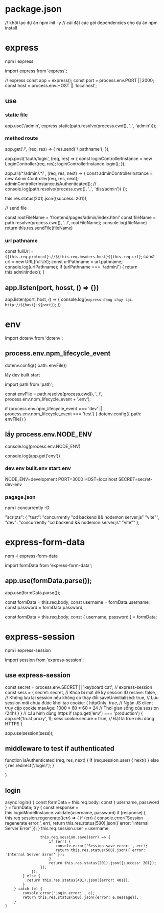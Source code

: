 # package.json
// khởi tạo dự án
npm init -y
// cài đặt các gói dependencies cho dự án
npm install
# express
npm i express

import express from 'express';

// express
const app = express();
const port = process.env.PORT || 3000;
const host = process.env.HOST || 'localhost';

## use

### static file

app.use('/admin', express.static(path.resolve(process.cwd(), '..', 'admin')));

### method route

app.get('/', (req, res) => {
    res.send('/ pathname');
});


app.post('/auth/login', (req, res) => {
    const loginControllerInstance = new LoginController(req, res);
    loginControllerInstance.login();
});

app.all(/^\/admin\/.*/ , (req, res, next) => {
    const adminControllerInstance = new AdminController(req, res, next);
    adminControllerInstance.isAuthenticated();
    // console.log(path.resolve(process.cwd(), '..', 'dist/admin'))
});

this.res.status(201).json({success: 201});

// send file

const rootFileName = 'frontend/pages/admin/index.html'
        const fileName = path.resolve(process.cwd(), '../', rootFileName);
        console.log(fileName)
        return this.res.sendFile(fileName)

### url pathname

const fullUrl = `${this.req.protocol}://${this.req.headers.host}${this.req.url}`;
        const url = new URL(fullUrl);
        const urlPathname = url.pathname;
        console.log(urlPathname);
        if (urlPathname === '/admin/') {
            return this.adminIndex();
        }
## app.listen(port, hosst, () => {})
app.listen(port, host, () => {
    console.log(`express đang chạy tại:  http://${host}:${port}`);
})

# env

import dotenv from 'dotenv';

## process.env.npm_lifecycle_event

dotenv.config({ path: envFile})

lấy dev built start

import path from 'path';

const envFile = path.resolve(process.cwd(), '../', process.env.npm_lifecycle_event + '.env');

if (process.env.npm_lifecycle_event === 'dev' || process.env.npm_lifecycle_event === 'test') {
    dotenv.config({ path: envFile})
}

## lấy process.env.NODE_ENV

console.log(process.env.NODE_ENV)

console.log(app.get('env'))

### dev.env built.env start.env
NODE_ENV=development
PORT=3000
HOST=localhost
SECRET=secret-dev-env

### pagage.json

npm i concurrently -D

  "scripts": {
    "test": "concurrently \"cd backend && nodemon server.js\" \"vite\"",
    "dev": "concurrently \"cd backend && nodemon server.js\" \"vite\""
  },

# express-form-data

npm -i express-form-data

import formData from 'express-form-data';

## app.use(formData.parse());
app.use(formData.parse());

const formData = this.req.body;
        const username = formData.username;
        const password = formData.password;

const formData = this.req.body;
const { username, password } = formData;



# express-session

npm i express-session

import session from 'express-session';

## use express-session
const secret = process.env.SECRET || 'keyboard cat';
// express-session
const sess = {
    secret: secret, // Khóa bí mật để ký session ID
    resave: false, // Không lưu lại session nếu không có thay đổi
    saveUninitialized: true, // Lưu session mới chưa được khởi tạo
    cookie: {
        httpOnly: true, // Ngăn JS client truy cập cookie
        maxAge: 1000 * 60 * 60 * 24 // Thời gian sống của session (24h)
    }
}
// cấu hình dùng https
if (app.get('env') === 'production') {
    app.set('trust proxy', 1);
    sess.cookie.secure = true; // Đặt là true nếu dùng HTTPS
}

app.use(session(sess));

## middleware to test if authenticated

function isAuthenticated (req, res, next) {
  if (req.session.user) {
    next()
  } else {
    res.redirect('/login/');
  }
  
}

## login

async login() {
        const formData = this.req.body;
        const { username, password } = formData;
        try {
            const response = this.loginModelInstance.validate(username, password)
            if (response) {
                this.req.session.regenerate((err) => {
                    if (err) {
                      console.error('Session regenerate error:', err);
                      return this.res.status(500).json({ error: 'Internal Server Error' });
                    }
                    this.req.session.user = username;

                    this.req.session.save((err) => {
                        if (err) {
                           console.error('Session save error:', err);
                           return this.res.status(500).json({ error: 'Internal Server Error' });
                        }
                        return this.res.status(201).json({success: 201});
                    });
                });
            } else {
              return this.res.status(401).json({error: 401});
            }
        } catch (e) {
            console.error('Login error:', e);
            return this.res.status(500).json({error: e.message});
        }
    }





